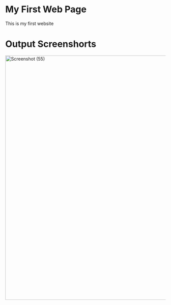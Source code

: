 # My First Web Page
This is my first website 

# Output Screenshorts
<img width="1366" height="768" alt="Screenshot (55)" src="https://github.com/user-attachments/assets/648119c5-77f3-400d-9e73-cff6a078ccdb" />

